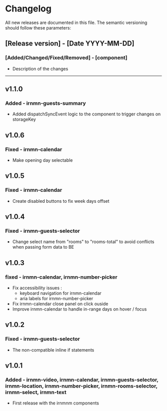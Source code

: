 # Changelog

All new releases are documented in this file. The semantic versioning should follow these parameters:

## [Release version] - [Date YYYY-MM-DD]
### [Added/Changed/Fixed/Removed] - [component]
- Description of the changes

------
## v1.1.0
### Added - irnmn-guests-summary
- Added dispatchSyncEvent logic to the component to trigger changes on storageKey

## v1.0.6
### Fixed - irnmn-calendar
- Make opening day selectable

## v1.0.5
### Fixed - irnmn-calendar
- Create disabled buttons to fix week days offset

## v1.0.4
### Fixed - irnmn-guests-selector
- Change select name from "rooms" to "rooms-total" to avoid conflicts when passing form data to BE

## v1.0.3
### fixed - irnmn-calendar, irnmn-number-picker
- Fix accessibility issues :
  - keyboard navigation for irnmn-calendar
  - aria labels for irnmn-number-picker
- Fix irnmn-calendar close panel on click ouside
- Improve irnmn-calendar to handle in-range days on hover / focus

## v1.0.2
### Fixed - irnmn-guests-selector
- The non-compatible inline if statements

## v1.0.1
### Added - irnmn-video, irnmn-calendar, irnmn-guests-selector, irnmn-location, irnmn-number-picker, irnmn-rooms-selector, irnmn-select, irnmn-text
- First release with the irnmnm components
